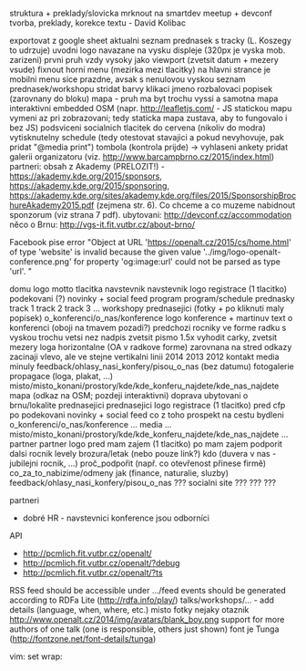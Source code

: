 struktura + preklady/slovicka
    mrknout na smartdev meetup + devconf
tvorba, preklady, korekce textu - David Kolibac

exportovat z google sheet aktualni seznam prednasek s tracky (L. Koszegy to udrzuje)
uvodni logo navazane na vysku displeje (320px je vyska mob. zarizeni)
prvni pruh vzdy vysoky jako viewport (zvetsit datum + mezery vsude)
fixnout horní menu (mezirka mezi tlacitky)
na hlavni strance je mobilni menu sice prazdne, avsak s nenulovou vyskou
seznam prednasek/workshopu
    stridat barvy
    klikaci jmeno
    rozbalovaci popisek (zarovnany do bloku)
mapa - pruh ma byt trochu vyssi a samotna mapa interaktivni embedded OSM (napr. http://leafletjs.com/ - JS statickou mapu vymeni az pri zobrazovani; tedy staticka mapa zustava, aby to fungovalo i bez JS)
podsviceni socialnich tlacitek do cervena (nikoliv do modra)
vytisknutelny schedule (tedy otestovat stavajici a pokud nevyhovuje, pak pridat "@media print")
tombola (kontrola prijde) -> vyhlaseni ankety
pridat galerii organizatoru (viz. http://www.barcampbrno.cz/2015/index.html)
partneri: obsah z Akademy (PRELOZIT!) - https://akademy.kde.org/2015/sponsors, https://akademy.kde.org/2015/sponsoring, https://akademy.kde.org/sites/akademy.kde.org/files/2015/SponsorshipBrochureAkademy2015.pdf (zejmena str. 6). Co chceme a co muzeme nabidnout sponzorum (viz strana 7 pdf).
ubytovani: http://devconf.cz/accommodation
něco o Brnu: http://vgs-it.fit.vutbr.cz/about-brno/







Facebook pise error "Object at URL 'https://openalt.cz/2015/cs/home.html' of type 'website' is invalid because the given value '../img/logo-openalt-conference.png' for property 'og:image:url' could not be parsed as type 'url'. "







domu
    logo
    motto
    tlacitka
        navstevnik
            navstevnik
                logo
                registrace (1 tlacitko)
                podekovani (?)
                novinky + social feed
            program
                program/schedule
                prednasky
                    track 1
                    track 2
                    track 3
                    ...
                workshopy
                prednasejici (fotky + po kliknuti maly popisek)
            o_konferenci/o_nas/konference
                logo konference + martinuv text o konferenci (oboji na tmavem pozadi?)
                predchozi rocniky ve forme radku
                    s vyskou trochu vetsi nez nadpis
                    zvetsit pismo 1.5x
                    vyhodit carky, zvetsit mezery
                    loga horizontalne (OA v radkove forme) zarovnana na stred
                    odkazy zacinaji vlevo, ale ve stejne vertikalni linii
                    <logo> 2014 2013 2012
                kontakt
            media
                minuly feedback/ohlasy_nasi_konfery/pisou_o_nas (bez datumu)
                fotogalerie
                propagace (loga, plakat, ...)
            misto/misto_konani/prostory/kde/kde_konferu_najdete/kde_nas_najdete
                mapa (odkaz na OSM; pozdeji interaktivni)
                doprava
                ubytovani
                o brnu/lokalite
        prednasejici
            prednasejici
                logo
                registrace (1 tlacitko)
                pred
                    cfp
                po
                    podekovani
                novinky + social feed
            co z toho
                prospekt na cestu
                bydleni
            o_konferenci/o_nas/konference
                ...
            media
                ...
            misto/misto_konani/prostory/kde/kde_konferu_najdete/kde_nas_najdete
                ...
        partner
            partner
                logo
                pred
                    mam zajem (1 tlacitko)
                po
                    mam zajem podporit dalsi rocnik
                levely
                brozura/letak (nebo pouze link?)
            kdo (duvera v nas - jubilejni rocnik, ...)
            proč_podpořit (např. co otevřenost přinese firmě)
            co_za_to_nabizime/odmeny
            jak (finance, naturalie, sluzby)
    feedback/ohlasy_nasi_konfery/pisou_o_nas
??? socialni site
???
???
???

partneri
* dobré HR - navstevnici konference jsou odborníci

API
* http://pcmlich.fit.vutbr.cz/openalt/
* http://pcmlich.fit.vutbr.cz/openalt/?debug
* http://pcmlich.fit.vutbr.cz/openalt/?ts

RSS feed should be accessible under .../feed
events should be generated according to RDFa Lite (http://rdfa.info/play/)
talks/workshops/... - add details (language, when, where, etc.)
misto fotky nejaky otaznik http://www.openalt.cz/2014/img/avatars/blank_boy.png
support for more authors of one talk (one is responsible, others just shown)
font je Tunga (http://fontzone.net/font-details/tunga)

vim: set wrap:
